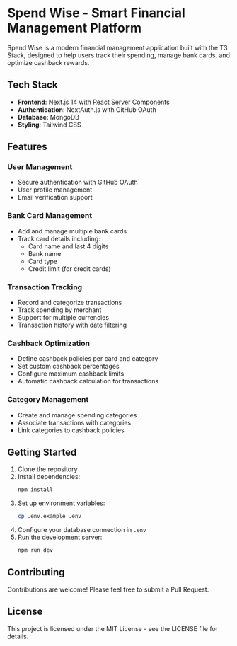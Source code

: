 # Spend Wise - Smart Financial Management Platform

Spend Wise is a modern financial management application built with the T3 Stack, designed to help users track their spending, manage bank cards, and optimize cashback rewards.

## Tech Stack

- **Frontend**: Next.js 14 with React Server Components
- **Authentication**: NextAuth.js with GitHub OAuth
- **Database**: MongoDB
- **Styling**: Tailwind CSS

## Features

### User Management
- Secure authentication with GitHub OAuth
- User profile management
- Email verification support

### Bank Card Management
- Add and manage multiple bank cards
- Track card details including:
  - Card name and last 4 digits
  - Bank name
  - Card type
  - Credit limit (for credit cards)

### Transaction Tracking
- Record and categorize transactions
- Track spending by merchant
- Support for multiple currencies
- Transaction history with date filtering

### Cashback Optimization
- Define cashback policies per card and category
- Set custom cashback percentages
- Configure maximum cashback limits
- Automatic cashback calculation for transactions

### Category Management
- Create and manage spending categories
- Associate transactions with categories
- Link categories to cashback policies

## Getting Started

1. Clone the repository
2. Install dependencies:
   ```bash
   npm install
   ```
3. Set up environment variables:
   ```bash
   cp .env.example .env
   ```
4. Configure your database connection in `.env`
5. Run the development server:
   ```bash
   npm run dev
   ```

## Contributing

Contributions are welcome! Please feel free to submit a Pull Request.

## License

This project is licensed under the MIT License - see the LICENSE file for details.
